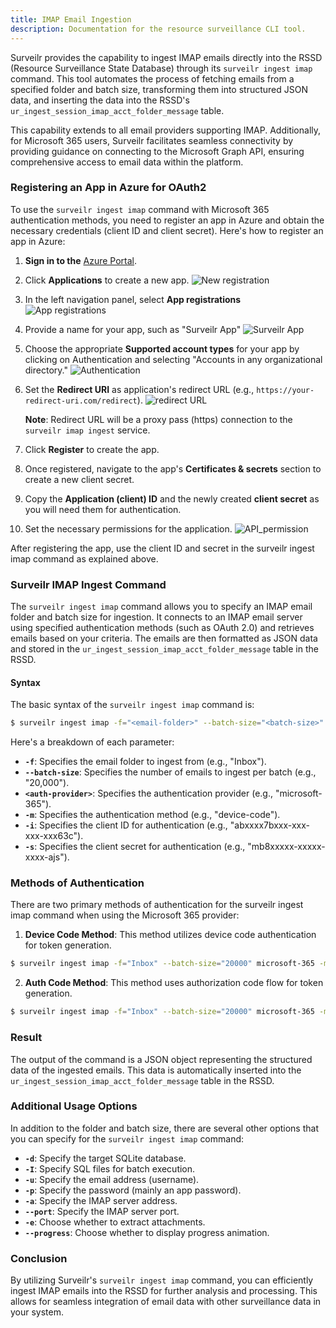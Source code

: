 ```yaml
---
title: IMAP Email Ingestion
description: Documentation for the resource surveillance CLI tool.
---
```



Surveilr provides the capability to ingest IMAP emails directly into the RSSD (Resource Surveillance State Database) through its `surveilr ingest imap` command. This tool automates the process of fetching emails from a specified folder and batch size, transforming them into structured JSON data, and inserting the data into the RSSD's `ur_ingest_session_imap_acct_folder_message` table.

This capability extends to all email providers supporting IMAP. Additionally, for Microsoft 365 users, Surveilr facilitates seamless connectivity by providing guidance on connecting to the Microsoft Graph API, ensuring comprehensive access to email data within the platform.


### Registering an App in Azure for OAuth2
To use the `surveilr ingest imap` command with Microsoft 365 authentication methods, you need to register an app in Azure and obtain the necessary credentials (client ID and client secret). Here's how to register an app in Azure:

1. **Sign in to the** [Azure Portal](https://portal.azure.com/#home).

2. Click **Applications** to create a new app.
 ![New registration](../../../../../../assets/images/content/docs/core/cli/ingest-commands/applications.avif) 

1. In the left navigation panel, select **App registrations**  
 ![App registrations](../../../../../../assets/images/content/docs/core/cli/ingest-commands/app-registrations.avif)

1. Provide a name for your app, such as "Surveilr App" 
 ![Surveilr App](../../../../../../assets/images/content/docs/core/cli/ingest-commands/surveilr-app.avif)

1. Choose the appropriate **Supported account types** for your app by clicking on Authentication and selecting "Accounts in any organizational directory." 
 ![Authentication](../../../../../../assets/images/content/docs/core/cli/ingest-commands/authentication.avif)

1. Set the **Redirect URI** as application's redirect URL (e.g., `https://your-redirect-uri.com/redirect`). 
 ![redirect URL](../../../../../../assets/images/content/docs/core/cli/ingest-commands/redirect-url.avif)


    **Note**: Redirect URL will be a proxy pass (https) connection to the `surveilr imap ingest` service.


7. Click **Register** to create the app.

8. Once registered, navigate to the app's **Certificates & secrets** section to create a new client secret.

9. Copy the **Application (client) ID** and the newly created **client secret** as you will need them for authentication.

10. Set the necessary permissions for the application.
 ![API_permission](../../../../../../assets/images/content/docs/core/cli/ingest-commands/api-permission.avif)



After registering the app, use the client ID and secret in the surveilr ingest imap command as explained above.


### Surveilr IMAP Ingest Command
The `surveilr ingest imap` command allows you to specify an IMAP email folder and batch size for ingestion. It connects to an IMAP email server using specified authentication methods (such as OAuth 2.0) and retrieves emails based on your criteria. The emails are then formatted as JSON data and stored in the `ur_ingest_session_imap_acct_folder_message` table in the RSSD.

#### Syntax
The basic syntax of the `surveilr ingest imap` command is:


```bash
$ surveilr ingest imap -f="<email-folder>" --batch-size="<batch-size>" <auth-provider> -m <auth-method> -i="<client-id>" -s="<client-secret>"
```
Here's a breakdown of each parameter:

- **`-f`**: Specifies the email folder to ingest from (e.g., "Inbox").
- **`--batch-size`**: Specifies the number of emails to ingest per batch (e.g., "20,000").
- **`<auth-provider>`**: Specifies the authentication provider (e.g., "microsoft-365").
- **`-m`**: Specifies the authentication method (e.g., "device-code").
- **`-i`**: Specifies the client ID for authentication (e.g., "abxxxx7bxxx-xxx-xxx-xxx63c").
- **`-s`**: Specifies the client secret for authentication (e.g., "mb8xxxxx-xxxxx-xxxx-ajs").


### Methods of Authentication
There are two primary methods of authentication for the surveilr ingest imap command when using the Microsoft 365 provider:

1. **Device Code Method**: This method utilizes device code authentication for token generation.

```bash
$ surveilr ingest imap -f="Inbox" --batch-size="20000" microsoft-365 -m device-code -i="abxxxx7bxxx-xxx-xxx-xxx63c" -s="mb8xxxxx-xxxxx-xxxx-ajs"
```
2. **Auth Code Method**: This method uses authorization code flow for token generation.

```bash
$ surveilr ingest imap -f="Inbox" --batch-size="20000" microsoft-365 -m  auth-code -i="abxxxx7bxxx-xxx-xxx-xxx63c" -s="mb8xxxxx-xxxxx-xxxx-ajs" -a "https://your-redirect-uri.com"

```

### Result
The output of the command is a JSON object representing the structured data of the ingested emails. This data is automatically inserted into the `ur_ingest_session_imap_acct_folder_message` table in the RSSD.

### Additional Usage Options
In addition to the folder and batch size, there are several other options that you can specify for the `surveilr ingest imap` command:

- **`-d`**: Specify the target SQLite database.
- **`-I`**: Specify SQL files for batch execution.
- **`-u`**: Specify the email address (username).
- **`-p`**: Specify the password (mainly an app password).
- **`-a`**: Specify the IMAP server address.
- **`--port`**: Specify the IMAP server port.
- **`-e`**: Choose whether to extract attachments.
- **`--progress`**: Choose whether to display progress animation.



### Conclusion
By utilizing Surveilr's `surveilr ingest imap` command, you can efficiently ingest IMAP emails into the RSSD for further analysis and processing. This allows for seamless integration of email data with other surveillance data in your system.

